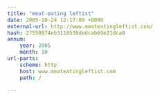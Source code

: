 ```yaml
---
title: "meat-eating leftist"
date: 2005-10-24 12:17:09 +0000
external-url: http://www.meateatingleftist.com/
hash: 27550874eb3110538dedcab69e21dca0
annum:
    year: 2005
    month: 10
url-parts:
    scheme: http
    host: www.meateatingleftist.com
    path: /

---
```



